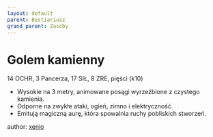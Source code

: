```yaml
---
layout: default
parent: Bestiariusz
grand_parent: Zasoby
---
```


# Golem kamienny

14 OCHR, 3 Pancerza, 17 SIŁ, 8 ZRE, pięści (k10)  

- Wysokie na 3 metry, animowane posągi wyrzeźbione z czystego kamienia.  
- Odporne na zwykłe ataki, ogień, zimno i elektryczność.  
- Emitują magiczną aurę, która spowalnia ruchy pobliskich stworzeń.  

author: [xenio](https://xenioinabottle.blogspot.com)
